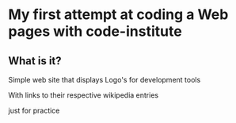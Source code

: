# My first attempt at coding a Web pages with code-institute

## What is it? 
Simple web site that displays Logo's for development tools

With links to their respective wikipedia entries

just for practice

